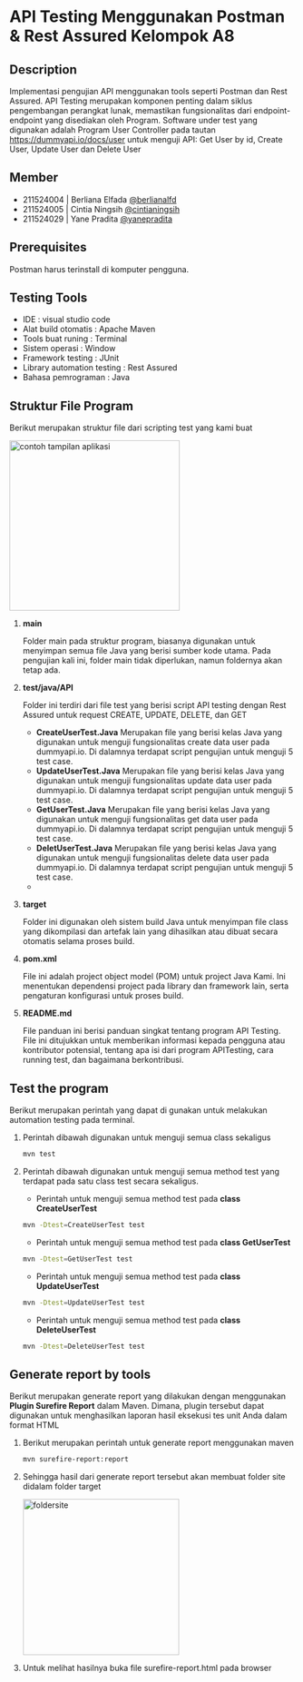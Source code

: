 # API Testing Menggunakan Postman & Rest Assured Kelompok A8
## Description

Implementasi pengujian API menggunakan tools seperti Postman dan Rest Assured. API Testing merupakan komponen penting dalam siklus pengembangan perangkat lunak, memastikan fungsionalitas dari endpoint-endpoint yang disediakan oleh Program. Software under test yang digunakan adalah Program User Controller pada tautan https://dummyapi.io/docs/user untuk menguji API: Get User by id, Create User, Update User dan Delete User

## Member

- 211524004 | Berliana Elfada [@berlianalfd](https://github.com/berlianalfd)
- 211524005 | Cintia Ningsih [@cintianingsih](https://github.com/cintianingsih)
- 211524029 | Yane Pradita [@yanepradita](https://github.com/yanepradita)

## Prerequisites

Postman harus terinstall di komputer pengguna.

## Testing Tools

- IDE : visual studio code
- Alat build otomatis : Apache Maven
- Tools buat runing : Terminal
- Sistem operasi : Window
- Framework testing : JUnit
- Library automation testing : Rest Assured
- Bahasa pemrograman : Java

## Struktur File Program 
Berikut merupakan struktur file dari scripting test yang kami buat

<img width="300" alt="contoh tampilan aplikasi" src="https://github.com/berlianalfd/APITesting/assets/97377702/ab51d889-7154-4882-a9bf-8665dcc83fc7">

1. **main**
   
   Folder main pada struktur program, biasanya digunakan untuk menyimpan semua file Java yang berisi sumber kode utama. Pada pengujian kali ini, folder main tidak diperlukan, namun foldernya akan tetap ada.
   
2. **test/java/API**

   Folder ini terdiri dari file test yang berisi script API testing dengan Rest Assured untuk request CREATE, UPDATE, DELETE, dan GET
   - **CreateUserTest.Java** Merupakan file yang berisi kelas Java yang digunakan untuk menguji fungsionalitas create data user pada dummyapi.io. Di dalamnya terdapat script pengujian untuk menguji 5 test case.
   - **UpdateUserTest.Java** Merupakan file yang berisi kelas Java yang digunakan untuk menguji fungsionalitas update data user pada dummyapi.io. Di dalamnya terdapat script pengujian untuk menguji 5 test case.
   - **GetUserTest.Java** Merupakan file yang berisi kelas Java yang digunakan untuk menguji fungsionalitas get data user pada dummyapi.io. Di dalamnya terdapat script pengujian untuk menguji 5 test case.
   - **DeletUserTest.Java** Merupakan file yang berisi kelas Java yang digunakan untuk menguji fungsionalitas delete data user pada dummyapi.io. Di dalamnya terdapat script pengujian untuk menguji 5 test case.
   - 

3. **target**

   Folder ini digunakan oleh sistem build Java untuk menyimpan file class yang dikompilasi dan artefak lain yang dihasilkan atau dibuat secara otomatis selama proses build.
   
4. **pom.xml**
   
    File ini adalah project object model (POM) untuk project Java Kami. Ini menentukan dependensi project pada library dan framework lain, serta pengaturan                 konfigurasi untuk proses build.
   
5. **README.md**
   
   File panduan ini berisi panduan singkat tentang program API Testing. File ini ditujukkan untuk memberikan informasi kepada pengguna atau kontributor potensial, tentang apa isi dari program APITesting, cara running test, dan bagaimana berkontribusi.

## Test the program

Berikut merupakan perintah yang dapat di gunakan untuk melakukan automation testing pada terminal.
1. Perintah dibawah digunakan untuk menguji semua class sekaligus

   ```sh
   mvn test
   ```

2. Perintah dibawah digunakan untuk menguji semua method test yang terdapat pada satu class test secara sekaligus.

    - Perintah untuk menguji semua method test pada **class CreateUserTest**

     ```sh
     mvn -Dtest=CreateUserTest test
     ```
     
    - Perintah untuk menguji semua method test pada **class GetUserTest**

     ```sh
     mvn -Dtest=GetUserTest test
     ```

    - Perintah untuk menguji semua method test pada **class UpdateUserTest**

     ```sh
     mvn -Dtest=UpdateUserTest test
     ```

    - Perintah untuk menguji semua method test pada **class DeleteUserTest**

     ```sh
     mvn -Dtest=DeleteUserTest test
     ```

## Generate report by tools

Berikut merupakan generate report yang dilakukan dengan menggunakan **Plugin Surefire Report** dalam Maven. Dimana, plugin tersebut dapat digunakan untuk menghasilkan laporan hasil eksekusi tes unit Anda dalam format HTML 

1. Berikut merupakan perintah untuk generate report menggunakan maven

   ```sh
   mvn surefire-report:report 
   ```
2. Sehingga hasil dari generate report tersebut akan membuat folder site didalam folder target
   
    <img width="275" alt="foldersite" src="https://github.com/berlianalfd/APITesting/assets/95121218/4c1b030b-a394-4fd5-9265-23ed19d8ad4d">


3. Untuk melihat hasilnya buka file surefire-report.html pada browser

     

